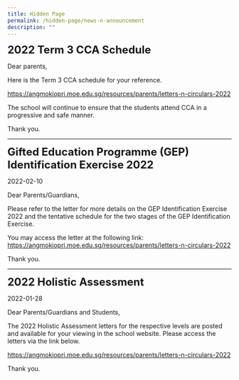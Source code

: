 ```yaml
---
title: Hidden Page
permalink: /hidden-page/news-n-announcement
description: ""
---
```

**<font size="5">2022 Term 3 CCA Schedule</font>**

Dear parents,

Here is the Term 3 CCA schedule for your reference.

https://angmokiopri.moe.edu.sg/resources/parents/letters-n-circulars-2022

The school will continue to ensure that the students attend CCA in a progressive and safe manner.

Thank you.
<hr style="height:1px;border-width:0;color:gray;background-color:black">

**<font size="5">Gifted Education Programme (GEP) Identification Exercise 2022</font>**

2022-02-10

Dear Parents/Guardians,

Please refer to the letter for more details on the GEP Identification Exercise 2022 and the tentative schedule for the two stages of the GEP Identification Exercise.

You may access the letter at the following link: https://angmokiopri.moe.edu.sg/resources/parents/letters-n-circulars-2022

Thank you.

<hr style="height:1px;border-width:0;color:gray;background-color:black">

**<font size="5">2022 Holistic Assessment</font>**

2022-01-28

Dear Parents/Guardians and Students,

The 2022 Holistic Assessment letters for the respective levels are posted and available for your viewing in the school website. Please access the letters via the link below.

https://angmokiopri.moe.edu.sg/resources/parents/letters-n-circulars-2022 

Thank you.